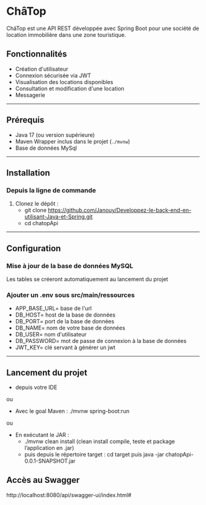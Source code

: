 # ChâTop

ChâTop est une API REST développée avec Spring Boot pour une société de location immobilière dans une zone touristique.

## Fonctionnalités

- Création d'utilisateur
- Connexion sécurisée via JWT
- Visualisation des locations disponibles
- Consultation et modification d'une location
- Messagerie

---

## Prérequis

- Java 17 (ou version supérieure)  
- Maven Wrapper inclus dans le projet (`./mvnw`)
- Base de données MySql

---


## Installation


### Depuis la ligne de commande

1. Clonez le dépôt :
   - git clone https://github.com/Janouy/Developpez-le-back-end-en-utilisant-Java-et-Spring.git
   - cd chatopApi

---

## Configuration

### Mise à jour de la base de données MySQL

Les tables se créeront automatiquement au lancement du projet

### Ajouter un .env sous src/main/ressources

- APP_BASE_URL= base de l'url
- DB_HOST= host de la base de données
- DB_PORT= port de la base de données
- DB_NAME= nom de votre base de données
- DB_USER= nom d'utilisateur
- DB_PASSWORD= mot de passe de connexion à la base de données
- JWT_KEY= clé servant à générer un jwt

---

## Lancement du projet

   - depuis votre IDE

ou

   - Avec le goal Maven :  ./mvnw spring-boot:run

ou

   - En exécutant le JAR : 
       - ./mvnw clean install (clean install compile, teste et package l’application en .jar)
       - puis depuis le répertoire target : cd target puis java -jar chatopApi-0.0.1-SNAPSHOT.jar

## Accès au Swagger

http://localhost:8080/api/swagger-ui/index.html#
